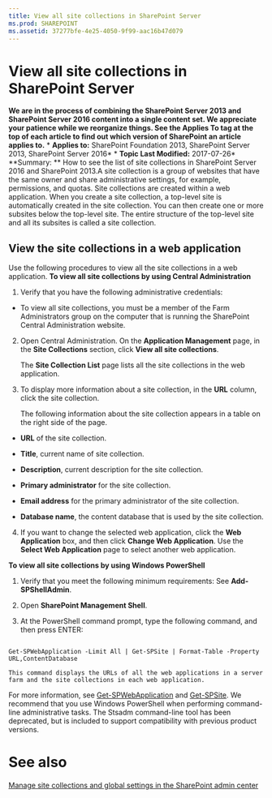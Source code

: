```yaml
---
title: View all site collections in SharePoint Server
ms.prod: SHAREPOINT
ms.assetid: 37277bfe-4e25-4050-9f99-aac16b47d079
---
```



# View all site collections in SharePoint Server
 **We are in the process of combining the SharePoint Server 2013 and SharePoint Server 2016 content into a single content set. We appreciate your patience while we reorganize things. See the Applies To tag at the top of each article to find out which version of SharePoint an article applies to.** * **Applies to:** SharePoint Foundation 2013, SharePoint Server 2013, SharePoint Server 2016*  * **Topic Last Modified:** 2017-07-26* **Summary: ** How to see the list of site collections in SharePoint Server 2016 and SharePoint 2013.A site collection is a group of websites that have the same owner and share administrative settings, for example, permissions, and quotas. Site collections are created within a web application. When you create a site collection, a top-level site is automatically created in the site collection. You can then create one or more subsites below the top-level site. The entire structure of the top-level site and all its subsites is called a site collection.
## View the site collections in a web application

Use the following procedures to view all the site collections in a web application. **To view all site collections by using Central Administration**
1. Verify that you have the following administrative credentials:
    
  - To view all site collections, you must be a member of the Farm Administrators group on the computer that is running the SharePoint Central Administration website.
    
  
2. Open Central Administration. On the **Application Management** page, in the **Site Collections** section, click **View all site collections**.
    
    The **Site Collection List** page lists all the site collections in the web application.
    
  
3. To display more information about a site collection, in the **URL** column, click the site collection.
    
    The following information about the site collection appears in a table on the right side of the page.
    
  - **URL** of the site collection.
    
  
  - **Title**, current name of site collection.
    
  
  - **Description**, current description for the site collection.
    
  
  - **Primary administrator** for the site collection.
    
  
  - **Email address** for the primary administrator of the site collection.
    
  
  - **Database name**, the content database that is used by the site collection.
    
  
4. If you want to change the selected web application, click the **Web Application** box, and then click **Change Web Application**. Use the **Select Web Application** page to select another web application.
    
  
 **To view all site collections by using Windows PowerShell**
1. Verify that you meet the following minimum requirements: See **Add-SPShellAdmin**.
    
  
2. Open **SharePoint Management Shell**.
    
  
3. At the PowerShell command prompt, type the following command, and then press ENTER:
    
  ```
  
Get-SPWebApplication -Limit All | Get-SPSite | Format-Table -Property URL,ContentDatabase
  ```


    This command displays the URLs of all the web applications in a server farm and the site collections in each web application.
    
  
For more information, see  [Get-SPWebApplication](https://technet.microsoft.com/en-us/library/ff607562%28v=office.16%29.aspx) and [Get-SPSite](https://technet.microsoft.com/en-us/library/ff607950%28v=office.16%29.aspx). We recommend that you use Windows PowerShell when performing command-line administrative tasks. The Stsadm command-line tool has been deprecated, but is included to support compatibility with previous product versions.
# See also

#### 

 [Manage site collections and global settings in the SharePoint admin center](https://go.microsoft.com/fwlink/?linkid=845346)
  
    
    

  
    
    

